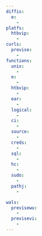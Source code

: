 ```yaml
---
diffis:
  e:
    -
platfs:
  htbvip:
    -
curls:
  previse:
    -
functions:
  unix:
    -
  e:
    -
  htbvip:
    -
  ear:
    -
  logical:
    -
  ci:
    -
  source:
    -
  creds:
    -
  sql:
    -
  hc:
    -
  sudo:
    -
  pathj:
    -

wals:
  previsewu:
    -
  previsevi:
    -
---
```

